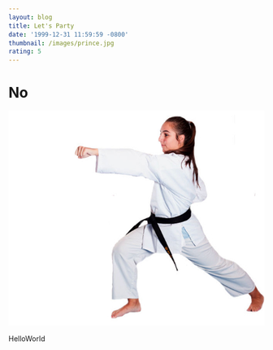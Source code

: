 ```yaml
---
layout: blog
title: Let's Party
date: '1999-12-31 11:59:59 -0800'
thumbnail: /images/prince.jpg
rating: 5
---
```

<h1>No</h1>

![](/img/uploads/banner2.jpg)


HelloWorld
